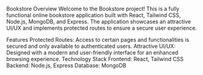 Bookstore
Overview
Welcome to the Bookstore project! This is a fully functional online bookstore application built with React, Tailwind CSS, Node.js, MongoDB, and Express. The application showcases an attractive UI/UX and implements protected routes to ensure a secure user experience.

Features
Protected Routes: Access to certain pages and functionalities is secured and only available to authenticated users.
Attractive UI/UX: Designed with a modern and user-friendly interface for an enhanced browsing experience.
Technology Stack
Frontend: React, Tailwind CSS
Backend: Node.js, Express
Database: MongoDB
